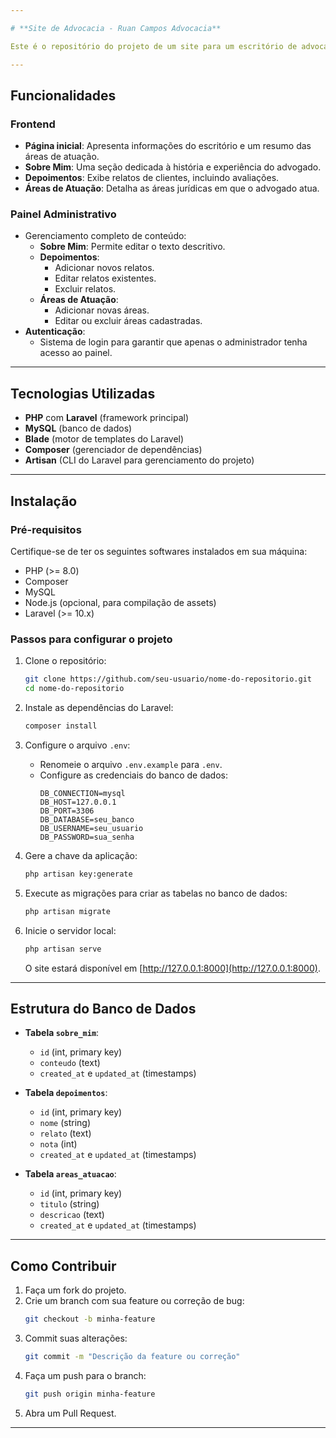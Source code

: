 ```yaml
---

# **Site de Advocacia - Ruan Campos Advocacia**

Este é o repositório do projeto de um site para um escritório de advocacia, desenvolvido em PHP utilizando o framework Laravel. O site é totalmente gerenciável pelo administrador, que pode atualizar todas as seções por meio de um painel administrativo intuitivo.

---
```


## **Funcionalidades**

### **Frontend**
- **Página inicial**: Apresenta informações do escritório e um resumo das áreas de atuação.
- **Sobre Mim**: Uma seção dedicada à história e experiência do advogado.
- **Depoimentos**: Exibe relatos de clientes, incluindo avaliações.
- **Áreas de Atuação**: Detalha as áreas jurídicas em que o advogado atua.

### **Painel Administrativo**
- Gerenciamento completo de conteúdo:
  - **Sobre Mim**: Permite editar o texto descritivo.
  - **Depoimentos**:
    - Adicionar novos relatos.
    - Editar relatos existentes.
    - Excluir relatos.
  - **Áreas de Atuação**:
    - Adicionar novas áreas.
    - Editar ou excluir áreas cadastradas.
- **Autenticação**:
  - Sistema de login para garantir que apenas o administrador tenha acesso ao painel.

---

## **Tecnologias Utilizadas**

- **PHP** com **Laravel** (framework principal)
- **MySQL** (banco de dados)
- **Blade** (motor de templates do Laravel)
- **Composer** (gerenciador de dependências)
- **Artisan** (CLI do Laravel para gerenciamento do projeto)

---

## **Instalação**

### **Pré-requisitos**
Certifique-se de ter os seguintes softwares instalados em sua máquina:
- PHP (>= 8.0)
- Composer
- MySQL
- Node.js (opcional, para compilação de assets)
- Laravel (>= 10.x)

### **Passos para configurar o projeto**

1. Clone o repositório:
   ```bash
   git clone https://github.com/seu-usuario/nome-do-repositorio.git
   cd nome-do-repositorio
   ```

2. Instale as dependências do Laravel:
   ```bash
   composer install
   ```

3. Configure o arquivo `.env`:
   - Renomeie o arquivo `.env.example` para `.env`.
   - Configure as credenciais do banco de dados:
     ```env
     DB_CONNECTION=mysql
     DB_HOST=127.0.0.1
     DB_PORT=3306
     DB_DATABASE=seu_banco
     DB_USERNAME=seu_usuario
     DB_PASSWORD=sua_senha
     ```

4. Gere a chave da aplicação:
   ```bash
   php artisan key:generate
   ```

5. Execute as migrações para criar as tabelas no banco de dados:
   ```bash
   php artisan migrate
   ```

7. Inicie o servidor local:
   ```bash
   php artisan serve
   ```
   O site estará disponível em [http://127.0.0.1:8000](http://127.0.0.1:8000).

---

## **Estrutura do Banco de Dados**

- **Tabela `sobre_mim`**:
  - `id` (int, primary key)
  - `conteudo` (text)
  - `created_at` e `updated_at` (timestamps)

- **Tabela `depoimentos`**:
  - `id` (int, primary key)
  - `nome` (string)
  - `relato` (text)
  - `nota` (int)
  - `created_at` e `updated_at` (timestamps)

- **Tabela `areas_atuacao`**:
  - `id` (int, primary key)
  - `titulo` (string)
  - `descricao` (text)
  - `created_at` e `updated_at` (timestamps)

---

## **Como Contribuir**

1. Faça um fork do projeto.
2. Crie um branch com sua feature ou correção de bug:
   ```bash
   git checkout -b minha-feature
   ```
3. Commit suas alterações:
   ```bash
   git commit -m "Descrição da feature ou correção"
   ```
4. Faça um push para o branch:
   ```bash
   git push origin minha-feature
   ```
5. Abra um Pull Request.

---
